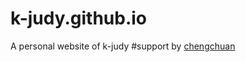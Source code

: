 # k-judy.github.io
A personal website of k-judy
#support by [chengchuan](https://github.com/Kingofhevil/)
